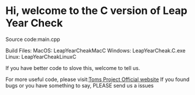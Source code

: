 # Hi, welcome to the C version of Leap Year Check

Source code:main.cpp

Build Files:
  MacOS: LeapYearCheakMacC
  Windows: LeapYearCheak.C.exe
  Linux: LeapYearCheakLinuxC

If you have better code to slove this, welcome to tell us.

For more useful code, please visit:[Toms Project Official website](http://www.projectoms.com)
If you found bugs or you have something to say, PLEASE send us a issues
